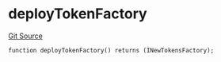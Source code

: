 # deployTokenFactory
[Git Source](https://github.com/Ammalgam-Protocol/core-v1/blob/a26749d2952fb563364ca2f24c7ddd488be0359f/contracts/utils/deployHelper.sol)


```solidity
function deployTokenFactory() returns (INewTokensFactory);
```

